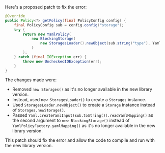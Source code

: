 Here's a proposed patch to fix the error:
```java
@Override
public Policy<?> getPolicy(final PolicyConfig config) {
    final PolicyConfig sub = config.config("storage");
    try {
        return new YamlPolicy(
            new BlockingStorage(
                new StoragesLoader().newObject(sub.string("type"), Yaml.createYamlInput(sub.toString()).readYamlMapping())
            )
        );
    } catch (final IOException err) {
        throw new UncheckedIOException(err);
    }
}
```
The changes made were:

* Removed `new Storages()` as it's no longer available in the new library version.
* Instead, used `new StoragesLoader()` to create a `Storages` instance.
* Used `StoragesLoader.newObject()` to create a `Storage` instance instead of `Storages.newStorage()`.
* Passed `Yaml.createYamlInput(sub.toString()).readYamlMapping()` as the second argument to `new BlockingStorage()` instead of `YamlPolicyFactory.yamlMapping()` as it's no longer available in the new library version.

This patch should fix the error and allow the code to compile and run with the new library version.
